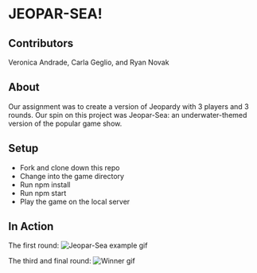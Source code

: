 # JEOPAR-SEA!

## Contributors
Veronica Andrade, Carla Geglio, and Ryan Novak

## About
Our assignment was to create a version of Jeopardy with 3 players and 3 rounds. Our spin on this project was Jeopar-Sea: an underwater-themed version of the popular game show.

## Setup
- Fork and clone down this repo
- Change into the game directory
- Run npm install
- Run npm start
- Play the game on the local server


## In Action

The first round:
![Jeopar-Sea example gif](https://media.giphy.com/media/MEclN71gHfWmULAk69/giphy.gif)

The third and final round:
![Winner gif](https://media.giphy.com/media/ZDEydd5m9VUSSfa2jW/giphy.gif)
